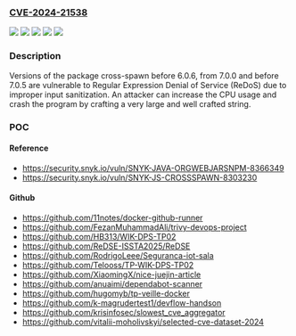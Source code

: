### [CVE-2024-21538](https://cve.mitre.org/cgi-bin/cvename.cgi?name=CVE-2024-21538)
![](https://img.shields.io/static/v1?label=Product&message=cross-spawn&color=blue)
![](https://img.shields.io/static/v1?label=Product&message=org.webjars.npm%3Across-spawn&color=blue)
![](https://img.shields.io/static/v1?label=Version&message=0%20&color=brightgreen)
![](https://img.shields.io/static/v1?label=Version&message=7.0.0%20&color=brightgreen)
![](https://img.shields.io/static/v1?label=Vulnerability&message=Regular%20Expression%20Denial%20of%20Service%20(ReDoS)&color=brightgreen)

### Description

Versions of the package cross-spawn before 6.0.6, from 7.0.0 and before 7.0.5 are vulnerable to Regular Expression Denial of Service (ReDoS) due to improper input sanitization. An attacker can increase the CPU usage and crash the program by crafting a very large and well crafted string.

### POC

#### Reference
- https://security.snyk.io/vuln/SNYK-JAVA-ORGWEBJARSNPM-8366349
- https://security.snyk.io/vuln/SNYK-JS-CROSSSPAWN-8303230

#### Github
- https://github.com/11notes/docker-github-runner
- https://github.com/FezanMuhammadAli/trivy-devops-project
- https://github.com/HB313/WIK-DPS-TP02
- https://github.com/ReDSE-ISSTA2025/ReDSE
- https://github.com/RodrigoLeee/Seguranca-iot-sala
- https://github.com/Telooss/TP-WIK-DPS-TP02
- https://github.com/XiaomingX/nice-juejin-article
- https://github.com/anuaimi/dependabot-scanner
- https://github.com/hugomyb/tp-veille-docker
- https://github.com/k-magrudertest1/devflow-handson
- https://github.com/krisinfosec/slowest_cve_aggregator
- https://github.com/vitalii-moholivskyi/selected-cve-dataset-2024

